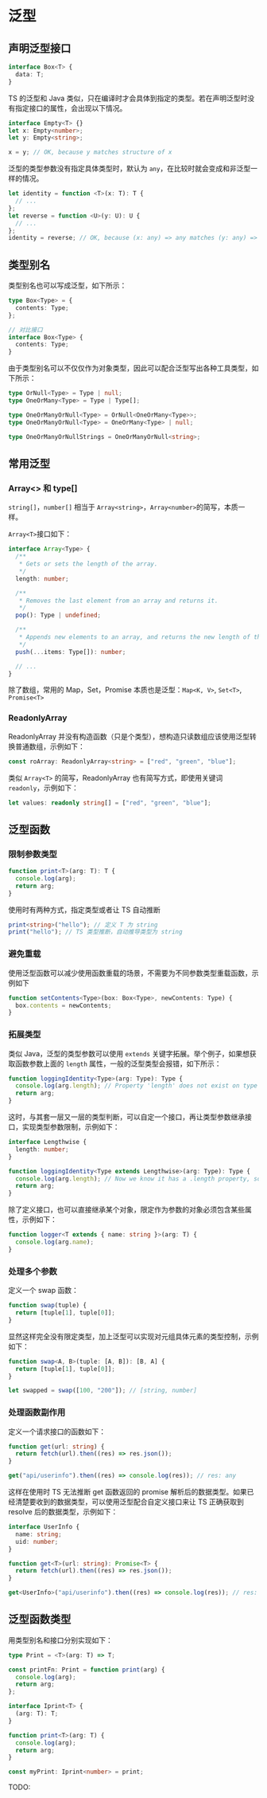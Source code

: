 # 泛型

## 声明泛型接口

```ts
interface Box<T> {
  data: T;
}
```

TS 的泛型和 Java 类似，只在编译时才会具体到指定的类型。若在声明泛型时没有指定接口的属性，会出现以下情况。

```ts
interface Empty<T> {}
let x: Empty<number>;
let y: Empty<string>;

x = y; // OK, because y matches structure of x
```

泛型的类型参数没有指定具体类型时，默认为 `any`，在比较时就会变成和非泛型一样的情况。

```ts
let identity = function <T>(x: T): T {
  // ...
};
let reverse = function <U>(y: U): U {
  // ...
};
identity = reverse; // OK, because (x: any) => any matches (y: any) => any
```

## 类型别名

类型别名也可以写成泛型，如下所示：

```ts
type Box<Type> = {
  contents: Type;
};

// 对比接口
interface Box<Type> {
  contents: Type;
}
```

由于类型别名可以不仅仅作为对象类型，因此可以配合泛型写出各种工具类型，如下所示：

```ts
type OrNull<Type> = Type | null;
type OneOrMany<Type> = Type | Type[];

type OneOrManyOrNull<Type> = OrNull<OneOrMany<Type>>;
type OneOrManyOrNull<Type> = OneOrMany<Type> | null;

type OneOrManyOrNullStrings = OneOrManyOrNull<string>;
```

## 常用泛型

### Array<> 和 type[]

`string[]`，`number[]` 相当于 `Array<string>`，`Array<number>`的简写，本质一样。

`Array<T>`接口如下：

```ts
interface Array<Type> {
  /**
   * Gets or sets the length of the array.
   */
  length: number;

  /**
   * Removes the last element from an array and returns it.
   */
  pop(): Type | undefined;

  /**
   * Appends new elements to an array, and returns the new length of the array.
   */
  push(...items: Type[]): number;

  // ...
}
```

除了数组，常用的 Map，Set，Promise 本质也是泛型：`Map<K, V>`, `Set<T>`, `Promise<T>`

### ReadonlyArray

ReadonlyArray 并没有构造函数（只是个类型），想构造只读数组应该使用泛型转换普通数组，示例如下：

```ts
const roArray: ReadonlyArray<string> = ["red", "green", "blue"];
```

类似 `Array<T>` 的简写，ReadonlyArray 也有简写方式，即使用关键词 `readonly`，示例如下：

```ts
let values: readonly string[] = ["red", "green", "blue"];
```

## 泛型函数

### 限制参数类型

```ts
function print<T>(arg: T): T {
  console.log(arg);
  return arg;
}
```

使用时有两种方式，指定类型或者让 TS 自动推断

```ts
print<string>("hello"); // 定义 T 为 string
print("hello"); // TS 类型推断，自动推导类型为 string
```

### 避免重载

使用泛型函数可以减少使用函数重载的场景，不需要为不同参数类型重载函数，示例如下

```ts
function setContents<Type>(box: Box<Type>, newContents: Type) {
  box.contents = newContents;
}
```

### 拓展类型

类似 Java，泛型的类型参数可以使用 `extends` 关键字拓展。举个例子，如果想获取函数参数上面的 `length` 属性，一般的泛型类型会报错，如下所示：

```ts
function loggingIdentity<Type>(arg: Type): Type {
  console.log(arg.length); // Property 'length' does not exist on type 'Type'.
  return arg;
}
```

这时，与其套一层又一层的类型判断，可以自定一个接口，再让类型参数继承接口，实现类型参数限制，示例如下：

```ts
interface Lengthwise {
  length: number;
}

function loggingIdentity<Type extends Lengthwise>(arg: Type): Type {
  console.log(arg.length); // Now we know it has a .length property, so no more error
  return arg;
}
```

除了定义接口，也可以直接继承某个对象，限定作为参数的对象必须包含某些属性，示例如下：

```ts
function logger<T extends { name: string }>(arg: T) {
  console.log(arg.name);
}
```

### 处理多个参数

定义一个 swap 函数：

```ts
function swap(tuple) {
  return [tuple[1], tuple[0]];
}
```

显然这样完全没有限定类型，加上泛型可以实现对元组具体元素的类型控制，示例如下：

```ts
function swap<A, B>(tuple: [A, B]): [B, A] {
  return [tuple[1], tuple[0]];
}

let swapped = swap([100, "200"]); // [string, number]
```

### 处理函数副作用

定义一个请求接口的函数如下：

```ts
function get(url: string) {
  return fetch(url).then((res) => res.json());
}

get("api/userinfo").then((res) => console.log(res)); // res: any
```

这样在使用时 TS 无法推断 get 函数返回的 promise 解析后的数据类型。如果已经清楚要收到的数据类型，可以使用泛型配合自定义接口来让 TS 正确获取到 resolve 后的数据类型，示例如下：

```ts
interface UserInfo {
  name: string;
  uid: number;
}

function get<T>(url: string): Promise<T> {
  return fetch(url).then((res) => res.json());
}

get<UserInfo>("api/userinfo").then((res) => console.log(res)); // res: UserInfo
```

## 泛型函数类型

用类型别名和接口分别实现如下：

```ts
type Print = <T>(arg: T) => T;

const printFn: Print = function print(arg) {
  console.log(arg);
  return arg;
};
```

```ts
interface Iprint<T> {
  (arg: T): T;
}

function print<T>(arg: T) {
  console.log(arg);
  return arg;
}

const myPrint: Iprint<number> = print;
```

TODO:
